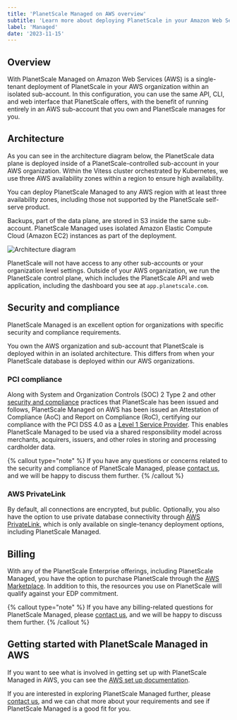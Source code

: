 ```yaml
---
title: 'PlanetScale Managed on AWS overview'
subtitle: 'Learn more about deploying PlanetScale in your Amazon Web Services account with our PlanetScale Managed plan.'
label: 'Managed'
date: '2023-11-15'
---
```


## Overview

With PlanetScale Managed on Amazon Web Services (AWS) is a single-tenant deployment of PlanetScale in your AWS organization within an isolated sub-account. In this configuration, you can use the same API, CLI, and web interface that PlanetScale offers, with the benefit of running entirely in an AWS sub-account that you own and PlanetScale manages for you.

## Architecture

As you can see in the architecture diagram below, the PlanetScale data plane is deployed inside of a PlanetScale-controlled sub-account in your AWS organization. Within the Vitess cluster orchestrated by Kubernetes, we use three AWS availability zones within a region to ensure high availability.

You can deploy PlanetScale Managed to any AWS region with at least three availability zones, including those not supported by the PlanetScale self-serve product.

Backups, part of the data plane, are stored in S3 inside the same sub-account. PlanetScale Managed uses isolated Amazon Elastic Compute Cloud (Amazon EC2) instances as part of the deployment.

![Architecture diagram](/assets/docs/managed/aws/aws-arch-diagram.jpg)

PlanetScale will not have access to any other sub-accounts or your organization level settings. Outside of your AWS organization, we run the PlanetScale control plane, which includes the PlanetScale API and web application, including the dashboard you see at `app.planetscale.com`.

## Security and compliance

PlanetScale Managed is an excellent option for organizations with specific security and compliance requirements.

You own the AWS organization and sub-account that PlanetScale is deployed within in an isolated architecture. This differs from when your PlanetScale database is deployed within our AWS organizations.

### PCI compliance

Along with System and Organization Controls (SOC) 2 Type 2 and other [security and compliance](/docs/concepts/security) practices that PlanetScale has been issued and follows, PlanetScale Managed on AWS has been issued an Attestation of Compliance (AoC) and Report on Compliance (RoC), certifying our compliance with the PCI DSS 4.0 as a [Level 1 Service Provider](https://www.pcisecuritystandards.org/glossary/service-provider/). This enables PlanetScale Managed to be used via a shared responsibility model across merchants, acquirers, issuers, and other roles in storing and processing cardholder data.

{% callout type="note" %}
If you have any questions or concerns related to the security and compliance of PlanetScale Managed, please [contact us](/contact), and we will be happy to discuss them further.
{% /callout %}

### AWS PrivateLink

By default, all connections are encrypted, but public. Optionally, you also have the option to use private database connectivity through [AWS PrivateLink](/docs/enterprise/managed/aws/privatelink), which is only available on single-tenancy deployment options, including PlanetScale Managed.

## Billing

With any of the PlanetScale Enterprise offerings, including PlanetScale Managed, you have the option to purchase PlanetScale through the [AWS Marketplace](https://aws.amazon.com/marketplace/pp/prodview-luy3krhkpjne4). In addition to this, the resources you use on PlanetScale will qualify against your EDP commitment.

{% callout type="note" %}
If you have any billing-related questions for PlanetScale Managed, please [contact us](/contact), and we will be happy to discuss them further.
{% /callout %}

## Getting started with PlanetScale Managed in AWS

If you want to see what is involved in getting set up with PlanetScale Managed in AWS, you can see the [AWS set up documentation](/docs/enterprise/managed/aws/getting-started).

If you are interested in exploring PlanetScale Managed further, please [contact us](/contact), and we can chat more about your requirements and see if PlanetScale Managed is a good fit for you.
